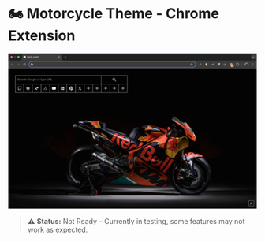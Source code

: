 # 🏍 Motorcycle Theme - Chrome Extension

![Preview](images/screenshot.png)

> ⚠ **Status:** Not Ready – Currently in testing, some features may not work as expected.
